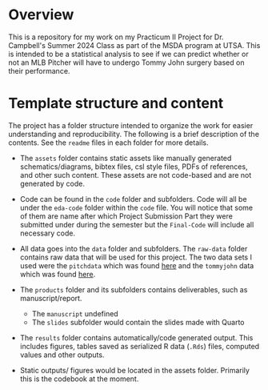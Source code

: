 # Overview

This is a repository for my work on my Practicum II Project for Dr. Campbell's Summer 2024 Class as part of the MSDA program at UTSA. This is intended to be a statistical analysis to see if we can predict whether or not an MLB Pitcher will have to undergo Tommy John surgery based on their performance.

# Template structure and content

The project has a folder structure intended to organize the work for easier understanding and reproducibility. The following is a brief description of the contents. See the `readme` files in each folder for more details.

-   The `assets` folder contains static assets like manually generated schematics/diagrams, bibtex files, csl style files, PDFs of references, and other such content. These assets are not code-based and are not generated by code.

-   Code can be found in the `code` folder and subfolders. Code will all be under the `eda-code` folder within the `code` file. You will notice that some of them are name after which Project Submission Part they were submitted under during the semester but the `Final-Code` will include all necessary code.

-   All data goes into the `data` folder and subfolders. The `raw-data` folder contains raw data that will be used for this project. The two data sets I used were the `pitchdata` which was found [here](https://baseballsavant.mlb.com/) and the `tommyjohn` data which was found [here](https://docs.google.com/spreadsheets/d/1gQujXQQGOVNaiuwSN680Hq-FDVsCwvN-3AazykOBON0/edit?gid=0#gid=0).

-   The `products` folder and its subfolders contains deliverables, such as manuscript/report.

    -   The `manuscript` undefined
    -   The `slides` subfolder would contain the slides made with Quarto

-   The `results` folder contains automatically/code generated output. This includes figures, tables saved as serialized R data (`.Rds`) files, computed values and other outputs.

-   Static outputs/ figures would be located in the assets folder. Primarily this is the codebook at the moment.

# 
